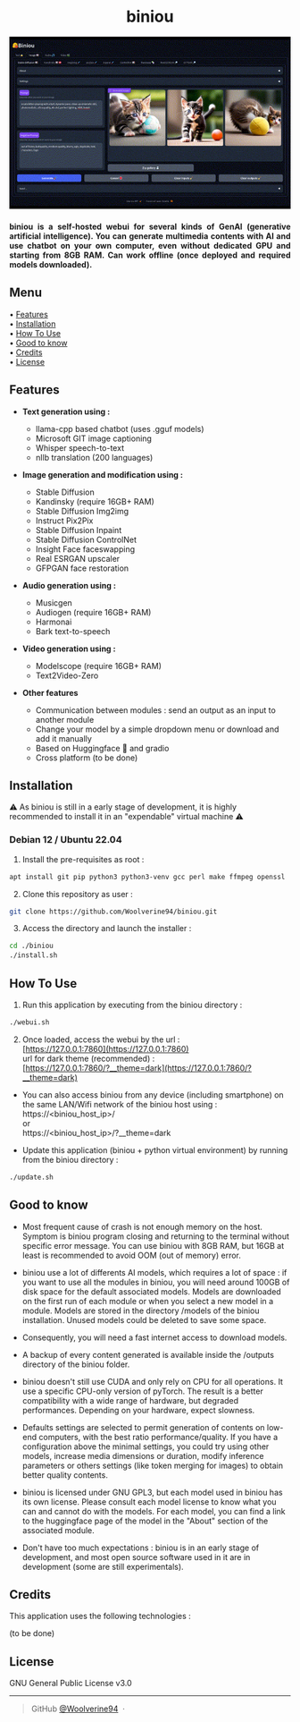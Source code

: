 <h1 align="center">
  <br>
  biniou
  <br>
</h1>

<p align="center">
  <img src="./pix/biniou.gif" alt="biniou screenshot"/>
</p>

<h4 align="justify">biniou is a self-hosted webui for several kinds of GenAI (generative artificial intelligence). You can generate multimedia contents with AI and use chatbot on your own computer, even without dedicated GPU and starting from 8GB RAM. Can work offline (once deployed and required models downloaded).</h4>

## Menu
<p align="left">
  • <a href="#features">Features</a><br/>
  • <a href="#installation">Installation</a><br/>
  • <a href="#how-to-use">How To Use</a><br/>
  • <a href="#good-to-know">Good to know</a><br/>
  • <a href="#credits">Credits</a><br/>
  • <a href="#license">License</a><br/>
</p>


## Features
* **Text generation using  :**
  - llama-cpp based chatbot (uses .gguf models)
  - Microsoft GIT image captioning
  - Whisper speech-to-text
  - nllb translation (200 languages)

* **Image generation and modification using :**
  - Stable Diffusion
  - Kandinsky (require 16GB+ RAM) 
  - Stable Diffusion Img2img
  - Instruct Pix2Pix
  - Stable Diffusion Inpaint
  - Stable Diffusion ControlNet
  - Insight Face faceswapping 
  - Real ESRGAN upscaler
  - GFPGAN face restoration

* **Audio generation using :**
  - Musicgen
  - Audiogen (require 16GB+ RAM)
  - Harmonai
  - Bark text-to-speech 

* **Video generation using :**
  - Modelscope (require 16GB+ RAM)
  - Text2Video-Zero

* **Other features**
  - Communication between modules : send an output as an input to another module
  - Change your model by a simple dropdown menu or download and add it manually 
  - Based on Huggingface 🤗 and gradio
  - Cross platform (to be done)

## Installation 

⚠️ As biniou is still in a early stage of development, it is highly recommended to install it in an "expendable" virtual machine ⚠️

### Debian 12 /  Ubuntu 22.04

  1. Install the pre-requisites as root :
```bash
apt install git pip python3 python3-venv gcc perl make ffmpeg openssl
```

  2. Clone this repository as user : 
```bash
git clone https://github.com/Woolverine94/biniou.git
```

  3. Access the directory and launch the installer :
```bash
cd ./biniou
./install.sh
```

## How To Use

  1. Run this application by executing from the biniou directory : 
```bash
./webui.sh
```

  2. Once loaded, access the webui by the url :<br/>
[https://127.0.0.1:7860](https://127.0.0.1:7860)<br/>
  url for dark theme (recommended) :<br/>
[https://127.0.0.1:7860/?__theme=dark](https://127.0.0.1:7860/?__theme=dark)<br/>

- You can also access biniou from any device (including smartphone) on the same LAN/Wifi network of the biniou host using : <br/>
https://<biniou_host_ip>/<br/> 
or<br/> 
https://<biniou_host_ip>/?__theme=dark

- Update this application (biniou + python virtual environment) by running from the biniou directory : 
```bash
./update.sh
```

## Good to know

- Most frequent cause of crash is not enough memory on the host. Symptom is biniou program closing and returning to the terminal without specific error message. You can use biniou with 8GB RAM, but 16GB at least is recommended to avoid OOM (out of memory) error. 

- biniou use a lot of differents AI models, which requires a lot of space : if you want to use all the modules in biniou, you will need around 100GB of disk space for the default associated models. Models are downloaded on the first run of each module or when you select a new model in a module. Models are stored in the directory /models of the biniou installation. Unused models could be deleted to save some space. 

- Consequently, you will need a fast internet access to download models.

- A backup of every content generated is available inside the /outputs directory of the biniou folder.

- biniou doesn't still use CUDA and only rely on CPU for all operations. It use a specific CPU-only version of pyTorch. The result is a better compatibility with a wide range of hardware, but degraded performances. Depending on your hardware, expect slowness. 

- Defaults settings are selected to permit generation of contents on low-end computers, with the best ratio performance/quality. If you have a configuration above the minimal settings, you could try using other models, increase media dimensions or duration, modify inference parameters or others settings (like token merging for images) to obtain better quality contents.

- biniou is licensed under GNU GPL3, but each model used in biniou has its own license. Please consult each model license to know what you can and cannot do with the models. For each model, you can find a link to the huggingface page of the model in the "About" section of the associated module.

- Don't have too much expectations : biniou is in an early stage of development, and most open source software used in it are in development (some are still experimentals).

## Credits

This application uses the following technologies :

(to be done)

## License

GNU General Public License v3.0

---

> GitHub [@Woolverine94](https://github.com/Woolverine94) &nbsp;&middot;&nbsp;
